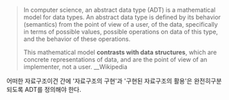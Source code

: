 
> In computer science, an abstract data type (ADT) is a mathematical model for data types. An abstract data type is defined by its behavior (semantics) from the point of view of a user, of the data, specifically in terms of possible values, possible operations on data of this type, and the behavior of these operations.
>
> This mathematical model **contrasts with data structures**, which are concrete representations of data, and are the point of view of an implementer, not a user. \_\_Wikipedia

어떠한 자료구조이건 간에 '자료구조의 구현'과 '구현된 자료구조의 활용'은 완전히구분되도록 ADT를 정의해야 한다.
